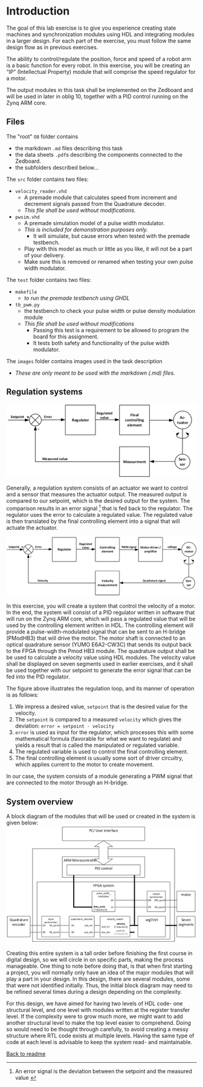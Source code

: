 # Introduction

The goal of this lab exercise is to give you experience creating state machines and synchronization modules using HDL and integrating modules in a larger design. 
For each part of the exercise, you must follow the same design flow as in previous exercises. 

The ability to control/regulate the position, force and speed of a robot arm is a basic function for every robot. 
In this exercise, you will be creating an “IP” (Intellectual Property) module that will comprise the speed regulator for a motor. 

The output modules in this task shall be implemented on the Zedboard and will be used in later in oblig 10, together with a PID control running on the Zynq ARM core.

## Files
The "root" `O8` folder contains 
* the markdown `.md` files describing this task
* the data sheets `.pdf`s describing the components connected to the Zedboard.
* the subfolders described below... 

The `src` folder contains two files: 
* `velocity_reader.vhd`
  * A premade module that calculates speed from increment and decrement signals passed from the Quadrature decoder. 
  * _This file shall be used without modifications._
* `pwsim.vhd`
  * A premade simulation model of a pulse width modulator.
  * _This is included for demonstration purposes only._
    * It will simulate, but cause errors when tested with the premade testbench.   
  * Play with this model as much or little as you like, it will not be a part of your delivery.
  * Make sure this is removed or renamed when testing your own pulse width modulator. 

The `test` folder contains two files:
* `makefile`
  * _to run the premade testbench using GHDL_
* `tb_pwm.py`
  * the testbench to check your pulse width or pulse density modulation module
  * _This file shall be used without modifications_
    * Passing this test is a requirement to be allowed to program the board for this assignment.
    * It tests both safety and functionality of the pulse width modulator.

 The `images` folder contains images used in the task description
 * _These are only meant to be used with the markdown (.md) files._


 


## Regulation systems
 ![Regulation loop](./images/image002.png)
 
Generally, a regulation system consists of an actuator we want to control and a sensor that measures the actuator output. 
The measured output is compared to our setpoint, which is the desired output for the system. 
The comparison results in an error signal [^1] that is fed back to the regulator. 
The regulator uses the error to calculate a regulated value. 
The regulated value is then translated by the final controlling element into a signal that will actuate the actuator. 

[^1]: An error signal is the deviation between the setpoint and the measured value <!--[↩](#error_signal)</sup -->

 ![Regulation loop_for_this assignment](./images/image004.png)

In this exercise, you will create a system that control the velocity of a motor. 
In the end, the system will consist of a PID regulator written in software that will run on the Zynq ARM core, which will pass a regulated value that will be used by the controlling element written in HDL. 
The controlling element will provide a pulse-width-modulated signal that can be sent to an H-bridge (PModHB3) that will drive the motor. 
The motor shaft is connected to an optical quadrature sensor (YUMO E6A2-CW3C) that sends its output back to the FPGA through the Pmod HB3 module.
The quadrature output shall be be used to calculate a velocity value using HDL modules. 
The velocity value shall be displayed on seven segments used in earlier exercises, and it shall be used together with our setpoint to generate the error signal that can be fed into the PID regulator.  

The figure above illustrates the regulation loop, and its manner of operation is as follows:
1. We impress a desired value, ``setpoint`` that is the desired value for the velocity.
2. The ``setpoint`` is compared to a measured ``velocity`` which gives the deviation:
  ``error = setpoint - velocity``
3. ``error`` is used as input for the regulator, which processes this with some mathematical formula (favorable for what we want to regulate) and yields a result that is called the manipulated or regulated variable.
4. The regulated variable is used to control the final controlling element.
5. The final controlling element is usually some sort of driver circuitry, which applies current to the motor to create movement. 

In our case, the system consists of a module generating a PWM signal that are connected to the motor through an H-bridge. 

## System overview

A block diagram of the modules that will be used or created in the system is given below:
 ![Module block diagram](./images/image006.png)

Creating this entire system is a tall order before finishing the first course in digital design, so we will circle in on specific parts, making the process manageable. 
One thing to note before doing that, is that when first starting a project, you will normally only have an idea of the major modules that will play a part in your design. 
In this design, there are several modules, some that were not identified initially. 
Thus, the initial block diagram may need to be refined several times during a design depending on the complexity. 

For this design, we have aimed for having two levels of HDL code- one structural level, and one level with modules written at the register transfer level. 
If the complexity were to grow much more, we might want to add another structural level to make the top level easier to comprehend. 
Doing so would need to be thought through carefully, to avoid creating a messy structure where RTL code exists at multiple levels. 
Having the same type of code at each level is advisable to keep the system read- and maintainable. 

[Back to readme](readme.md)
